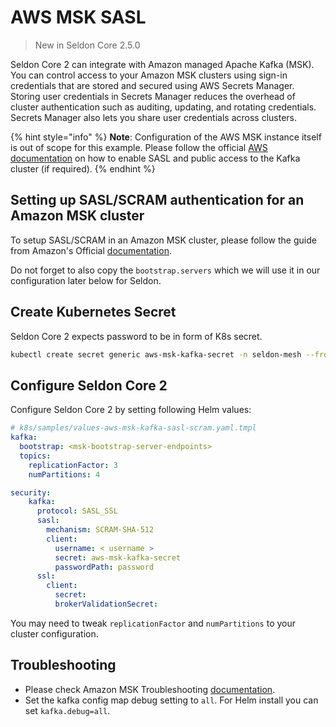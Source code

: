 # AWS MSK SASL

> New in Seldon Core 2.5.0

Seldon Core 2 can integrate with Amazon managed Apache Kafka (MSK). You can control access to your Amazon MSK clusters using sign-in credentials that are stored and secured using AWS Secrets Manager. Storing user credentials in Secrets Manager reduces the overhead of cluster authentication such as auditing, updating, and rotating credentials. Secrets Manager also lets you share user credentials across clusters.

{% hint style="info" %}
**Note**: Configuration of the AWS MSK instance itself is out of scope for this example.
Please follow the official [AWS documentation](https://docs.aws.amazon.com/msk/latest/developerguide/what-is-msk.html) on how to enable SASL and public access to the Kafka cluster (if required).
{% endhint %}

## Setting up SASL/SCRAM authentication for an Amazon MSK cluster

To setup SASL/SCRAM in an Amazon MSK cluster, please follow the guide from Amazon's Official [documentation](https://docs.aws.amazon.com/msk/latest/developerguide/msk-password.html#msk-password-tutorial).

Do not forget to also copy the `bootstrap.servers` which we will use it in our configuration later below for Seldon.

## Create Kubernetes Secret

Seldon Core 2 expects password to be in form of K8s secret.

```bash
kubectl create secret generic aws-msk-kafka-secret -n seldon-mesh --from-literal password="<MSK SASL Password>"
```

## Configure Seldon Core 2

Configure Seldon Core 2 by setting following Helm values:

```yaml
# k8s/samples/values-aws-msk-kafka-sasl-scram.yaml.tmpl
kafka:
  bootstrap: <msk-bootstrap-server-endpoints>
  topics:
    replicationFactor: 3
    numPartitions: 4

security:
    kafka:
      protocol: SASL_SSL
      sasl:
        mechanism: SCRAM-SHA-512
        client:
          username: < username >
          secret: aws-msk-kafka-secret
          passwordPath: password
      ssl:
        client:
          secret:
          brokerValidationSecret:
```

You may need to tweak `replicationFactor` and `numPartitions` to your cluster configuration.

## Troubleshooting

- Please check Amazon MSK Troubleshooting [documentation](https://docs.aws.amazon.com/msk/latest/developerguide/troubleshooting.html).
- Set the kafka config map debug setting to `all`. For Helm install you can set `kafka.debug=all`.
